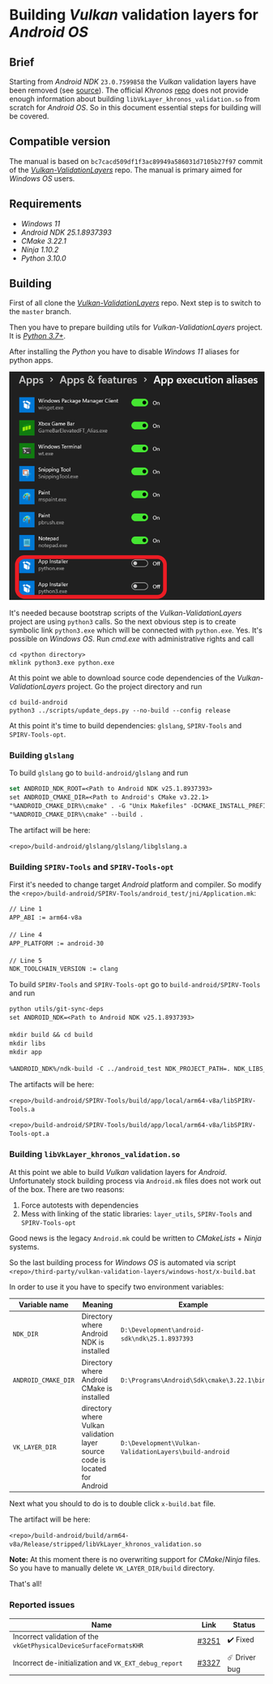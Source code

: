# Building _Vulkan_ validation layers for _Android OS_

## Brief

Starting from _Android NDK_ `23.0.7599858` the _Vulkan_ validation layers have been removed (see [source](https://github.com/android/ndk/wiki/Changelog-r23)). The official _Khronos_ [repo](https://github.com/KhronosGroup/Vulkan-ValidationLayers) does not provide enough information about building `libVkLayer_khronos_validation.so` from scratch for _Android OS_. So in this document essential steps for building will be covered.

## Compatible version

The manual is based on `bc7cacd509df1f3ac89949a586031d7105b27f97` commit of the [_Vulkan-ValidationLayers_](https://github.com/KhronosGroup/Vulkan-ValidationLayers) repo. The manual is primary aimed for _Windows OS_ users.

## Requirements

- _Windows 11_
- _Android NDK 25.1.8937393_
- _CMake 3.22.1_
- _Ninja 1.10.2_
- _Python 3.10.0_

## Building

First of all clone the [_Vulkan-ValidationLayers_](https://github.com/KhronosGroup/Vulkan-ValidationLayers) repo. Next step is to switch to the `master` branch.

Then you have to prepare building utils for _Vulkan-ValidationLayers_ project. It is [_Python 3.7+_](https://www.python.org/).

After installing the _Python_ you have to disable _Windows 11_ aliases for python apps.

<img src="./images/python-windows-aliases.png" width="629" />

It's needed because bootstrap scripts of the _Vulkan-ValidationLayers_ project are using `python3` calls. So the next obvious step is to create symbolic link `python3.exe` which will be connected with `python.exe`. Yes. It's possible on _Windows OS_. Run _cmd.exe_ with administrative rights and call

```batch
cd <python directory>
mklink python3.exe python.exe
```

At this point we able to download source code dependencies of the _Vulkan-ValidationLayers_ project. Go the project directory and run

```batch
cd build-android
python3 ../scripts/update_deps.py --no-build --config release
```

At this point it's time to build dependencies: `glslang`, `SPIRV-Tools` and `SPIRV-Tools-opt`.

### Building `glslang`

To build `glslang` go to `build-android/glslang` and run

```cmake
set ANDROID_NDK_ROOT=<Path to Android NDK v25.1.8937393>
set ANDROID_CMAKE_DIR=<Path to Android's CMake v3.22.1>
"%ANDROID_CMAKE_DIR%\cmake" . -G "Unix Makefiles" -DCMAKE_INSTALL_PREFIX=./install -DANDROID_ABI=arm64-v8a -DCMAKE_BUILD_TYPE=Release -DANDROID_STL=c++_static -DANDROID_PLATFORM=android-30 -DCMAKE_SYSTEM_NAME=Android -DANDROID_TOOLCHAIN=clang -DANDROID_ARM_MODE=arm -DCMAKE_MAKE_PROGRAM=%ANDROID_NDK_ROOT%/prebuilt/windows-x86_64/bin/make -DCMAKE_TOOLCHAIN_FILE=%ANDROID_NDK_ROOT%/build/cmake/android.toolchain.cmake
"%ANDROID_CMAKE_DIR%\cmake" --build .
```

The artifact will be here:

`<repo>/build-android/glslang/glslang/libglslang.a`

### Building `SPIRV-Tools` and `SPIRV-Tools-opt`

First it's needed to change target _Android_ platform and compiler. So modify the `<repo>/build-android/SPIRV-Tools/android_test/jni/Application.mk`:

```txt
// Line 1
APP_ABI := arm64-v8a

// Line 4
APP_PLATFORM := android-30

// Line 5
NDK_TOOLCHAIN_VERSION := clang
```

To build `SPIRV-Tools` and `SPIRV-Tools-opt` go to `build-android/SPIRV-Tools` and run

```txt
python utils/git-sync-deps
set ANDROID_NDK=<Path to Android NDK v25.1.8937393>

mkdir build && cd build
mkdir libs
mkdir app

%ANDROID_NDK%/ndk-build -C ../android_test NDK_PROJECT_PATH=. NDK_LIBS_OUT=%CD%\libs NDK_APP_OUT=%CD%\app
```

The artifacts will be here:

`<repo>/build-android/SPIRV-Tools/build/app/local/arm64-v8a/libSPIRV-Tools.a`

`<repo>/build-android/SPIRV-Tools/build/app/local/arm64-v8a/libSPIRV-Tools-opt.a`

### Building `libVkLayer_khronos_validation.so`

At this point we able to build _Vulkan_ validation layers for _Android_. Unfortunately stock building process via `Android.mk` files does not work out of the box. There are two reasons:

1) Force autotests with dependencies
2) Mess with linking of the static libraries: `layer_utils`, `SPIRV-Tools` and `SPIRV-Tools-opt`

Good news is the legacy `Android.mk` could be written to _CMakeLists_ + _Ninja_ systems.

So the last building process for _Windows OS_ is automated via script `<repo>/third-party/vulkan-validation-layers/windows-host/x-build.bat`

In order to use it you have to specify two environment variables:

Variable name | Meaning | Example
--- | --- | ---
`NDK_DIR` | Directory where Android NDK is installed | `D:\Development\android-sdk\ndk\25.1.8937393`
`ANDROID_CMAKE_DIR` | Directory where Android CMake is installed | `D:\Programs\Android\Sdk\cmake\3.22.1\bin`
`VK_LAYER_DIR` | directory where Vulkan validation layer source code is located for Android | `D:\Development\Vulkan-ValidationLayers\build-android`


Next what you should to do is to double click `x-build.bat` file.

The artifact will be here:

`<repo>/build-android/build/arm64-v8a/Release/stripped/libVkLayer_khronos_validation.so`

**Note:** At this moment there is no overwriting support for _CMake_/_Ninja_ files. So you have to manually delete `VK_LAYER_DIR/build` directory.

That's all!

### Reported issues

Name | Link | Status
--- | --- | ---
Incorrect validation of the `vkGetPhysicalDeviceSurfaceFormatsKHR` | [#3251](https://github.com/KhronosGroup/Vulkan-ValidationLayers/issues/3251) | ✔️ Fixed
Incorrect de-initialization and `VK_EXT_debug_report` | [#3327](https://github.com/KhronosGroup/Vulkan-ValidationLayers/issues/3327) | ☄️ Driver bug
